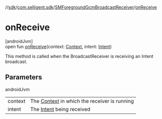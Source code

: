 //[sdk](../../../index.md)/[com.selligent.sdk](../index.md)/[SMForegroundGcmBroadcastReceiver](index.md)/[onReceive](on-receive.md)

# onReceive

[androidJvm]\
open fun [onReceive](on-receive.md)(context: [Context](https://developer.android.com/reference/kotlin/android/content/Context.html), intent: [Intent](https://developer.android.com/reference/kotlin/android/content/Intent.html))

This method is called when the BroadcastReceiver is receiving an Intent broadcast.

## Parameters

androidJvm

| | |
|---|---|
| context | The [Context](https://developer.android.com/reference/kotlin/android/content/Context.html) in which the receiver is running |
| intent | The [Intent](https://developer.android.com/reference/kotlin/android/content/Intent.html) being received |
